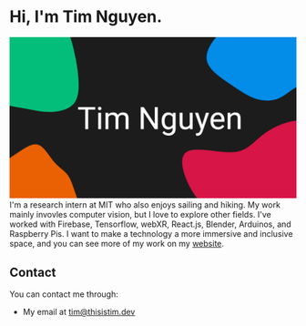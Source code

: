# Hi, I'm Tim Nguyen.
![Profile](https://github.com/Piflyer/piflyer/raw/master/git-profile.png)
I'm a research intern at MIT who also enjoys sailing and hiking. My work mainly invovles computer vision, but I love to explore other fields. I've worked with Firebase, Tensorflow, webXR, React.js, Blender, Arduinos, and Raspberry Pis. I want to make a technology a more immersive and inclusive space, and you can see more of my work on my [website](https://thisistim.dev).

## Contact

You can contact me through:

* My email at tim@thisistim.dev

